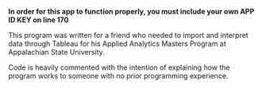 **In order for this app to function  properly, you must include your own APP ID KEY on line 170**

This program was written for a friend who needed to import
and interpret data through Tableau for his Applied Analytics Masters Program at
Appalachian State University.

Code is heavily commented with the intention of explaining how
the program works to someone with no prior programming experience.  
